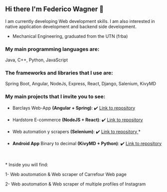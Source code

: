 ## Hi there I'm Federico Wagner 👋

I am currently developing Web development skills. I am also interested in native application development and backend side development.

- Mechanical Engineering, graduated from the UTN (frba)

###  My main programming languages are:
  Java, C++, Python, JavaScript
  
###  The frameworks and libraries that I use are:
  Spring Boot, Angular, NodeJs, Express, React, Django, Salenium, KivyMD
  
  ### My main projects that I invite you to see:
  
- Barclays Web-App <b>(Angular + Spring)</b>:  :heavy_check_mark: <a href="https://github.com/Federico-Wagner/AcademIT-ANGULAR-SPRINGBOOT" >Link to repository </a>
  
- Hardstore E-commerce <b>(NodeJS + React)</b>: :heavy_check_mark: <a href="https://github.com/Federico-Wagner/HardStore-Ecomerce" >Link to repository </a>

- Web automation y scrapers <b>(Selenium)</b>:  :heavy_check_mark: <a href="https://github.com/Federico-Wagner/Web-Scraping-Projects" >Link to repository </a>   *
  
- <b>Android App</b> Binary to decimal <b>(KivyMD + Python)</b>:  :heavy_check_mark: <a href="https://github.com/Federico-Wagner/Android_App-Python_KivyMD" >Link to repository </a>


<br>
<p>* Inside you will find:</p>
<p>1- Web aoutomation & Web scraper of Carrefour Web page</p>
<p>2- Web aoutomation & Web scraper of multiple profiles of Instagram</p>
  

<!--
**Federico-Wagner/Federico-Wagner** is a ✨ _special_ ✨ repository because its `README.md` (this file) appears on your GitHub profile.

Here are some ideas to get you started:

- 🔭 I’m currently working on ...
- 🌱 I’m currently learning ...
- 👯 I’m looking to collaborate on ...
- 🤔 I’m looking for help with ...
- 💬 Ask me about ...
- 📫 How to reach me: ...
- 😄 Pronouns: ...
- ⚡ Fun fact: ...
-->
